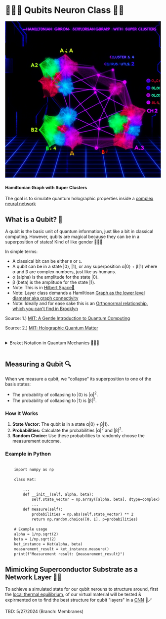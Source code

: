 <link rel="stylesheet" type="text/css" href="styles.css">

# 🧙‍♀️✨ Qubits Neuron Class 🚀🌌


![Hamiltonian Graph with Super Clusters](imgs/hamiltonian.png)
#### Hamiltonian Graph with Super Clusters

The goal is to simulate quantum holographic properties inside a [complex neural network](https://github.com/LilaShiba/neural_collective_network)

<h2>What is a Qubit? 🧩</h2>

<p>A qubit is the basic unit of quantum information, just like a bit in classical computing. However, qubits are magical because they can be in a superposition of states! Kind of like gender 🧙‍♀️✨</p>

<p>In simple terms:</p>

<ul>
  <li>A classical bit can be either <code>0</code> or <code>1</code>.</li>
  <li>A qubit can be in a state |0⟩, |1⟩, or any superposition α|0⟩ + β|1⟩ where α and β are complex numbers, just like us humans.</li>
  <li>α (alpha) is the amplitude for the state |0⟩.</li>
  <li>β (beta) is the amplitude for the state |1⟩.</li>
  <li>Note: This is in <a href="https://en.wikipedia.org/wiki/Hilbert_space">Hilbert Space💖</a></li>
  <li>Note: Layer class demands a Hamiltioan <a href='https://en.wikipedia.org/wiki/Hamiltonian_path'> Graph as the lower level diameter aka graph connectivity </a></li>
  <li>Note: Ideally and for ease sake this is an <a href='https://en.wikipedia.org/wiki/Orthonormality'> Orthonormal relationship, which you can't find in Brooklyn </a></li>
</ul>

<p>Source: 1.) <a href="https://mitpressbookstore.mit.edu/book/9780262526678">MIT: A Gentle Introduction to Quantum Computing</a></p>

<p> Source: 2.) <a href="https://mitpressbookstore.mit.edu/book/9780262038430">MIT: Holographic Quantum Matter</a></p>
<br>
<details>
  <summary>Braket Notation in Quantum Mechanics 🧙‍♀️🔮</summary>
  <br>
  In quantum mechanics, <a href='https://en.wikipedia.org/wiki/Bra%E2%80%93ket_notation'>bra-ket notation is essential for representing quantum states and operations</a>.

  <ul>
    <li><strong>Ket |α⟩</strong>: Represents a quantum state vector. Example: |α⟩ could denote the state of a particle. 🌌</li>
    <li><strong>Bra ⟨β|</strong>: The conjugate transpose of a ket, representing the dual vector. 🔄</li>
    <li><strong>Inner Product ⟨β|α⟩</strong>: Probability amplitude between states |β⟩ and |α⟩. ✨</li>
    <li><strong>Outer Product |α⟩⟨β|</strong>: Operator that projects onto the state |α⟩. 🌀</li>
  </ul>

  Example in a qubit system:
  <ul>
    <li><strong>Kets</strong>: |0⟩, |1⟩</li>
    <li><strong>Bras</strong>: ⟨0|, ⟨1|</li>
    <li><strong>Inner Product</strong>: ⟨0|1⟩ = 0 (orthogonality) 🌠</li>
    <li><strong>Outer Product</strong>: |0⟩⟨0| (projection operator) 🌙</li>
  </ul>

  <br>
</details>
<br>



## Measuring a Qubit 🔍

<p>When we measure a qubit, we "collapse" its superposition to one of the basis states:</p>

<ul>
  <li>The probability of collapsing to |0⟩ is |α|<sup>2</sup>.</li>
  <li>The probability of collapsing to |1⟩ is |β|<sup>2</sup>.</li>
</ul>

<h3>How It Works</h3>

<ol>
  <li><strong>State Vector:</strong> The qubit is in a state α|0⟩ + β|1⟩.</li>
  <li><strong>Probabilities:</strong> Calculate the probabilities |α|<sup>2</sup> and |β|<sup>2</sup>.</li>
  <li><strong>Random Choice:</strong> Use these probabilities to randomly choose the measurement outcome.</li>
</ol>


### Example in Python

<pre><code>
    import numpy as np
    
    class Ket:

        ...
        def __init__(self, alpha, beta):
            self.state_vector = np.array([alpha, beta], dtype=complex)
            ...
        def measure(self):
            probabilities = np.abs(self.state_vector) ** 2
            return np.random.choice([0, 1], p=probabilities)
    
    # Example usage
    alpha = 1/np.sqrt(2)
    beta = 1/np.sqrt(2)
    ket_instance = Ket(alpha, beta)
    measurement_result = ket_instance.measure()
    print(f"Measurement result: {measurement_result}")
</code></pre>

## Mimicking Superconductor Substrate as a Network Layer 🌌✨

To achieve a simulated state for our qubit nerouns to structure around, first the [local thermal equilibrium](https://phys.libretexts.org/Bookshelves/Astronomy__Cosmology/Supplemental_Modules_(Astronomy_and_Cosmology)/Cosmology/Astrophysics_(Richmond)/27%3A_(Local)_Thermodynamic_Equilibrium), of our virtual material will be tested & expirmented on to find the best structure for qubit "layers" in a [CNN](https://arxiv.org/abs/2302.04584) 🌙🪄

TBD: 5/27/2024 (Branch: Membranes)


